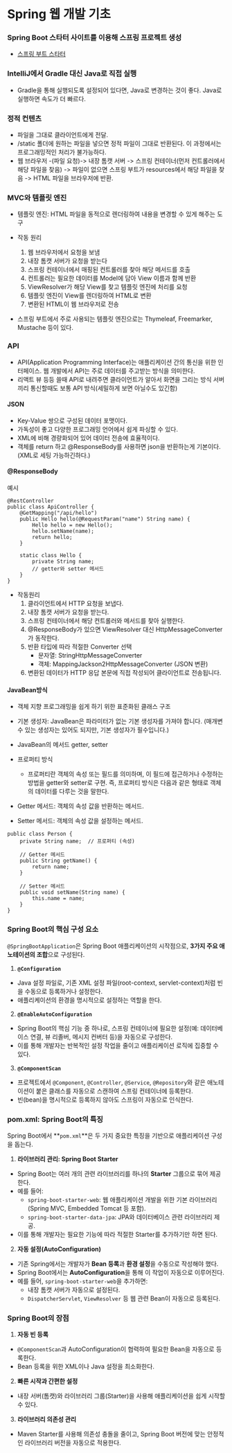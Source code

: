 # Spring 웹 개발 기초

### Spring Boot 스타터 사이트를 이용해 스프링 프로젝트 생성

- [스프링 부트 스타터](https://start.spring.io)

### IntelliJ에서 Gradle 대신 Java로 직접 실행

- Gradle을 통해 실행되도록 설정되어 있다면, Java로 변경하는 것이 좋다. Java로 실행하면 속도가 더 빠르다.

### 정적 컨텐츠

- 파일을 그대로 클라이언트에게 전달.
- /static 폴더에 원하는 파일을 넣으면 정적 파일이 그대로 반환된다. 이 과정에서는 프로그래밍적인 처리가 불가능하다.
- 웹 브라우저 -(파일 요청)-> 내장 톰캣 서버 -> 스프링 컨테이너(먼저 컨트롤러에서 해당 파일을 찾음) -> 파일이 없으면 스프링 부트가 resources에서 해당 파일을 찾음 -> HTML 파일을 브라우저에
  반환.

### MVC와 템플릿 엔진

- 템플릿 엔진: HTML 파일을 동적으로 렌더링하여 내용을 변경할 수 있게 해주는 도구
- 작동 원리
    1. 웹 브라우저에서 요청을 보냄
    2. 내장 톰캣 서버가 요청을 받는다
    3. 스프링 컨테이너에서 매핑된 컨트롤러를 찾아 해당 메서드를 호출
    4. 컨트롤러는 필요한 데이터를 Model에 담아 View 이름과 함께 반환
    5. ViewResolver가 해당 View를 찾고 템플릿 엔진에 처리를 요청
    6. 템플릿 엔진이 View를 렌더링하여 HTML로 변환
    7. 변환된 HTML이 웹 브라우저로 전송

- 스프링 부트에서 주로 사용되는 템플릿 엔진으로는 Thymeleaf, Freemarker, Mustache 등이 있다.

### API

- API(Application Programming Interface)는 애플리케이션 간의 통신을 위한 인터페이스. 웹 개발에서 API는 주로 데이터를 주고받는 방식을 의미한다.
- 리액트 뷰 등등 쓸때 API로 내려주면 클라이언트가 알아서 화면을 그리는 방식 서버끼리 통신할때도 보통 API 방식(세밀하게 보면 아닐수도 있긴함)

#### JSON

- Key-Value 쌍으로 구성된 데이터 포맷이다.
- 가독성이 좋고 다양한 프로그래밍 언어에서 쉽게 파싱할 수 있다.
- XML에 비해 경량화되어 있어 데이터 전송에 효율적이다.
- 객체를 return 하고 @ResponseBody를 사용하면 json을 반환하는게 기본이다.(XML로 세팅 가능하긴하다.)

#### @ResponseBody

예시

```commandline
@RestController
public class ApiController {
    @GetMapping("/api/hello")
    public Hello hello(@RequestParam("name") String name) {
        Hello hello = new Hello();
        hello.setName(name);
        return hello;
    }

    static class Hello {
        private String name;
        // getter와 setter 메서드
    }
}
```

- 작동원리
    1. 클라이언트에서 HTTP 요청을 보냅다.
    2. 내장 톰캣 서버가 요청을 받는다.
    3. 스프링 컨테이너에서 해당 컨트롤러와 메서드를 찾아 실행한다.
    4. @ResponseBody가 있으면 ViewResolver 대신 HttpMessageConverter가 동작한다.
    5. 반환 타입에 따라 적절한 Converter 선택
        - 문자열: StringHttpMessageConverter
        - 객체: MappingJackson2HttpMessageConverter (JSON 변환)
    6. 변환된 데이터가 HTTP 응답 본문에 직접 작성되어 클라이언트로 전송됩니다.

#### JavaBean방식

- 객체 지향 프로그래밍을 쉽게 하기 위한 표준화된 클래스 구조
- 기본 생성자: JavaBean은 파라미터가 없는 기본 생성자를 가져야 합니다. (매개변수 있는 생성자는 있어도 되지만, 기본 생성자가 필수입니다.)
- JavaBean의 메서드 getter, setter
- 프로퍼티 방식
    - 프로퍼티란 객체의 속성 또는 필드를 의미하며, 이 필드에 접근하거나 수정하는 방법을 getter와 setter로 구현. 즉, 프로퍼티 방식은 다음과 같은 형태로 객체의 데이터를 다루는 것을 말한다.

- Getter 메서드: 객체의 속성 값을 반환하는 메서드.
- Setter 메서드: 객체의 속성 값을 설정하는 메서드.

```
public class Person {
    private String name;  // 프로퍼티 (속성)

    // Getter 메서드
    public String getName() {
        return name;
    }

    // Setter 메서드
    public void setName(String name) {
        this.name = name;
    }
}
```

### **Spring Boot의 핵심 구성 요소**

`@SpringBootApplication`은 Spring Boot 애플리케이션의 시작점으로, **3가지 주요 애노테이션의 조합**으로 구성된다.

1. **`@Configuration`**

- Java 설정 파일로, 기존 XML 설정 파일(root-context, servlet-context)처럼 빈을 수동으로 등록하거나 설정한다.
- 애플리케이션의 환경을 명시적으로 설정하는 역할을 한다.

2. **`@EnableAutoConfiguration`**

- Spring Boot의 핵심 기능 중 하나로, 스프링 컨테이너에 필요한 설정(예: 데이터베이스 연결, 뷰 리졸버, 메시지 컨버터 등)을 자동으로 구성한다.
- 이를 통해 개발자는 반복적인 설정 작업을 줄이고 애플리케이션 로직에 집중할 수 있다.

3. **`@ComponentScan`**

- 프로젝트에서 `@Component`, `@Controller`, `@Service`, `@Repository`와 같은 애노테이션이 붙은 클래스를 자동으로 스캔하여 스프링 컨테이너에 등록한다.
- 빈(bean)을 명시적으로 등록하지 않아도 스프링이 자동으로 인식한다.

### **pom.xml: Spring Boot의 특징**

Spring Boot에서 **`pom.xml`**은 두 가지 중요한 특징을 기반으로 애플리케이션 구성을 돕는다.

1. **라이브러리 관리: Spring Boot Starter**

- Spring Boot는 여러 개의 관련 라이브러리를 하나의 **Starter** 그룹으로 묶어 제공한다.
- 예를 들어:
    - `spring-boot-starter-web`: 웹 애플리케이션 개발을 위한 기본 라이브러리(Spring MVC, Embedded Tomcat 등 포함).
    - `spring-boot-starter-data-jpa`: JPA와 데이터베이스 관련 라이브러리 제공.
- 이를 통해 개발자는 필요한 기능에 따라 적절한 Starter를 추가하기만 하면 된다.

2. **자동 설정(AutoConfiguration)**

- 기존 Spring에서는 개발자가 **Bean 등록**과 **환경 설정**을 수동으로 작성해야 했다.
- Spring Boot에서는 **AutoConfiguration**을 통해 이 작업이 자동으로 이루어진다.
- 예를 들어, `spring-boot-starter-web`을 추가하면:
    - 내장 톰캣 서버가 자동으로 설정된다.
    - `DispatcherServlet`, `ViewResolver` 등 웹 관련 Bean이 자동으로 등록된다.

### **Spring Boot의 장점**

1. **자동 빈 등록**

- `@ComponentScan`과 AutoConfiguration이 협력하여 필요한 Bean을 자동으로 등록한다.
- Bean 등록을 위한 XML이나 Java 설정을 최소화한다.

2. **빠른 시작과 간편한 설정**

- 내장 서버(톰캣)와 라이브러리 그룹(Starter)을 사용해 애플리케이션을 쉽게 시작할 수 있다.

3. **라이브러리 의존성 관리**

- Maven Starter를 사용해 의존성 충돌을 줄이고, Spring Boot 버전에 맞는 안정적인 라이브러리 버전을 자동으로 적용한다.